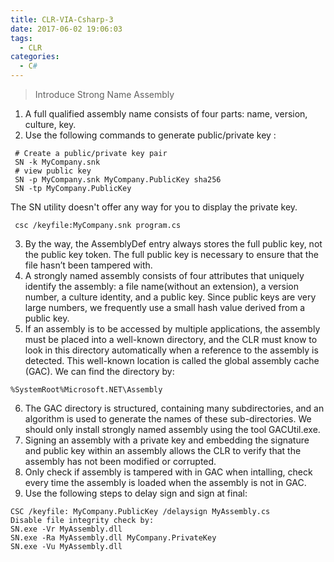```yaml
---
title: CLR-VIA-Csharp-3
date: 2017-06-02 19:06:03
tags:
  - CLR
categories:
  - C#
---
```

> Introduce Strong Name Assembly
<!--more-->

1. A full qualified assembly name consists of four parts: name, version, culture, key.
2. Use the following commands to generate public/private key :
```
 # Create a public/private key pair
 SN -k MyCompany.snk
 # view public key
 SN -p MyCompany.snk MyCompany.PublicKey sha256
 SN -tp MyCompany.PublicKey 
```
The SN utility doesn't offer any way for you to display the private key.
```
 csc /keyfile:MyCompany.snk program.cs
```
 
3. By the way, the AssemblyDef entry always stores the full public key, not the public key token. The full public key is necessary to ensure that the file hasn’t been tampered with.
4. A strongly named assembly consists of four attributes that uniquely identify the assembly: a file name(without an extension), a version number, a culture identity, and a public key. Since public keys are very large numbers, we frequently use a small hash value derived from a public key.
5. If an assembly is to be accessed by multiple applications, the assembly must be placed into a well-known directory, and the CLR must know to look in this directory automatically when a reference to the assembly is detected. This well-known location is called the global assembly cache (GAC). We can find the directory by:
```
%SystemRoot%Microsoft.NET\Assembly

```
6. The GAC directory is structured, containing many subdirectories, and an algorithm is used to generate the names of these sub-directories. We should only install strongly named assembly using the tool GACUtil.exe.
7. Signing an assembly with a private key and embedding the signature and public key within an assembly allows the CLR to verify that the assembly has not been modified or corrupted.
8. Only check if assembly is tampered with in GAC when intalling, check every time the assembly is loaded when the assembly is not in GAC.
9. Use the following steps to delay sign and sign at final:
```
CSC /keyfile: MyCompany.PublicKey /delaysign MyAssembly.cs
Disable file integrity check by: 
SN.exe -Vr MyAssembly.dll
SN.exe -Ra MyAssembly.dll MyCompany.PrivateKey
SN.exe -Vu MyAssembly.dll
```

